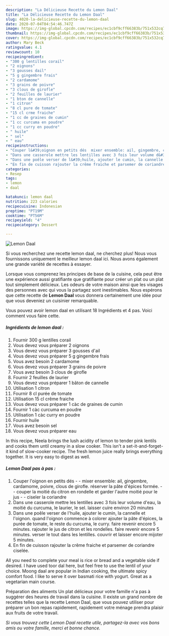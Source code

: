 ```yaml
---
description: "La Délicieuse Recette du Lemon Daal"
title: "La Délicieuse Recette du Lemon Daal"
slug: 4020-la-delicieuse-recette-du-lemon-daal
date: 2020-07-04T04:54:46.747Z
image: https://img-global.cpcdn.com/recipes/ec1cbf9cff66383b/751x532cq70/lemon-daal-photo-principale-de-la-recette.jpg
thumbnail: https://img-global.cpcdn.com/recipes/ec1cbf9cff66383b/751x532cq70/lemon-daal-photo-principale-de-la-recette.jpg
cover: https://img-global.cpcdn.com/recipes/ec1cbf9cff66383b/751x532cq70/lemon-daal-photo-principale-de-la-recette.jpg
author: Mary Beck
ratingvalue: 4.1
reviewcount: 10
recipeingredient:
- "300 g lentilles corail"
- "2 oignons"
- "3 gousses dail"
- "5 g gingembre frais"
- "2 cardamome"
- "3 grains de poivre"
- "3 clous de girofle"
- "2 feuilles de laurier"
- "1 bton de cannelle"
- "1 citron"
- "8 cl pure de tomate"
- "15 cl crme fraiche"
- "1 cc de graines de cumin"
- "1 cc curcuma en poudre"
- "1 cc curry en poudre"
- " huile"
- " sel"
- " eau"
recipeinstructions:
- "Couper l&#39;oignon en petits dés  mixer ensemble: ail, gingembre, cardamome, poivre, clous de girofle. réserver la pâte d&#39;épices formée.  couper la moitié du citron en rondelle et garder l&#39;autre moitié pour le jus  ciseler la coriandre"
- "Dans une casserole mettre les lentilles avec 3 fois leur volume d&#39;eau, la moitié du curcuma, le laurier, le sel. laisser cuire environ 20 minutes"
- "Dans une poêle verser de l&#39;huile, ajouter le cumin, la cannelle et l&#39;oignon. quand l&#39;oignon commence à colorer ajouter la pâte d&#39;épices, la purée de tomate, le reste du curcuma, le curry. faire revenir encore 5 minutes. rajouter le jus de citron et les rondelles. faire revenir encore 5 minutes. verser le tout dans les lentilles. couvrir et laisser encore mijoter 5 minutes."
- "En fin de cuisson rajouter la crême fraiche et parsemer de coriandre ciselée."
categories:
- Resep
tags:
- lemon
- daal

katakunci: lemon daal 
nutrition: 223 calories
recipecuisine: Indonesian
preptime: "PT19M"
cooktime: "PT56M"
recipeyield: "4"
recipecategory: Dessert

---
```



![Lemon Daal](https://img-global.cpcdn.com/recipes/ec1cbf9cff66383b/751x532cq70/lemon-daal-photo-principale-de-la-recette.jpg)

Si vous recherchez une recette lemon daal, ne cherchez plus! Nous vous fournissons uniquement le meilleur lemon daal ici. Nous avons également une grande variété de recettes à essayer.

Lorsque vous comprenez les principes de base de la cuisine, cela peut être une expérience aussi gratifiante que gratifiante pour créer un plat ou un plat tout simplement délicieux. Les odeurs de votre maison ainsi que les visages des personnes avec qui vous la partagez sont inestimables. Nous espérons que cette recette de <strong> Lemon Daal </strong> vous donnera certainement une idée pour que vous deveniez un cuisinier remarquable.

<!--inarticleads1-->

Vous pouvez avoir lemon daal en utilisant 18 Ingrédients et 4 pas. Voici comment vous faire cette.

##### Ingrédients de lemon daal :

1. Fournir 300 g lentilles corail
1. Vous devez vous préparer 2 oignons
1. Vous devez vous préparer 3 gousses d&#39;ail
1. Vous devez vous préparer 5 g gingembre frais
1. Vous avez besoin 2 cardamome
1. Vous devez vous préparer 3 grains de poivre
1. Vous avez besoin 3 clous de girofle
1. Fournir 2 feuilles de laurier
1. Vous devez vous préparer 1 bâton de cannelle
1. Utilisation 1 citron
1. Fournir 8 cl purée de tomate
1. Utilisation 15 cl crême fraiche
1. Vous devez vous préparer 1 càc de graines de cumin
1. Fournir 1 càc curcuma en poudre
1. Utilisation 1 càc curry en poudre
1. Fournir  huile
1. Vous avez besoin  sel
1. Vous devez vous préparer  eau


In this recipe, Neela brings the lush acidity of lemon to tender pink lentils and cooks them until creamy in a slow cooker. This isn&#39;t a set-it-and-forget-it kind of slow-cooker recipe. The fresh lemon juice really brings everything together. It is very easy to digest as well. 

<!--inarticleads2-->

##### Lemon Daal pas à pas :

1. Couper l&#39;oignon en petits dés -  - mixer ensemble: ail, gingembre, cardamome, poivre, clous de girofle. réserver la pâte d&#39;épices formée. -  - couper la moitié du citron en rondelle et garder l&#39;autre moitié pour le jus -  - ciseler la coriandre
1. Dans une casserole mettre les lentilles avec 3 fois leur volume d&#39;eau, la moitié du curcuma, le laurier, le sel. laisser cuire environ 20 minutes
1. Dans une poêle verser de l&#39;huile, ajouter le cumin, la cannelle et l&#39;oignon. quand l&#39;oignon commence à colorer ajouter la pâte d&#39;épices, la purée de tomate, le reste du curcuma, le curry. faire revenir encore 5 minutes. rajouter le jus de citron et les rondelles. faire revenir encore 5 minutes. verser le tout dans les lentilles. couvrir et laisser encore mijoter 5 minutes.
1. En fin de cuisson rajouter la crême fraiche et parsemer de coriandre ciselée.


All you need to complete your meal is rice or bread and a vegetable side if desired. I have used toor dal here, but feel free to use the lentil of your choice. Moong daal are popular in Indian cooking, the ultimate spicy comfort food. I like to serve it over basmati rice with yogurt. Great as a vegetarian main course. 

<!--inarticleads1-->

<p>
Préparation des aliments Un plat délicieux pour votre famille n'a pas à suggérer des heures de travail dans la cuisine. Il existe un grand nombre de recettes telles que la recette Lemon Daal, que vous pouvez utiliser pour préparer un bon repas rapidement, rapidement votre ménage prendra plaisir aux fruits de votre travail.
</p>

<p>
<i>Si vous trouvez cette Lemon Daal recette utile, partagez-la avec vos bons amis ou votre famille, merci et bonne chance.</i>
</p>
